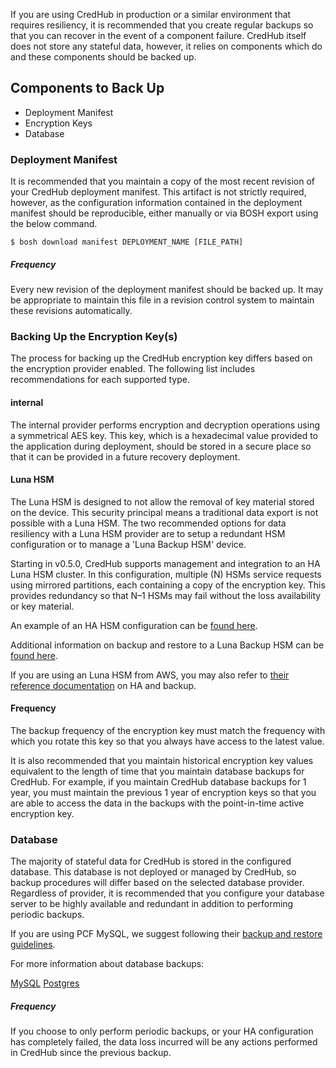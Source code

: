 If you are using CredHub in production or a similar environment that requires resiliency, it is recommended that you create regular backups so that you can recover in the event of a component failure. CredHub itself does not store any stateful data, however, it relies on components which do and these components should be backed up. 

## Components to Back Up

* Deployment Manifest
* Encryption Keys
* Database

### Deployment Manifest

It is recommended that you maintain a copy of the most recent revision of your CredHub deployment manifest. This artifact is not strictly required, however, as the configuration information contained in the deployment manifest should be reproducible, either manually or via BOSH export using the below command. 

```
$ bosh download manifest DEPLOYMENT_NAME [FILE_PATH]
```

##### Frequency
Every new revision of the deployment manifest should be backed up. It may be appropriate to maintain this file in a revision control system to maintain these revisions automatically. 

### Backing Up the Encryption Key(s)

The process for backing up the CredHub encryption key differs based on the encryption provider enabled. The following list includes recommendations for each supported type. 

#### internal

The internal provider performs encryption and decryption operations using a symmetrical AES key. This key, which is a hexadecimal value provided to the application during deployment, should be stored in a secure place so that it can be provided in a future recovery deployment. 

#### Luna HSM

The Luna HSM is designed to not allow the removal of key material stored on the device. This security principal means a traditional data export is not possible with a Luna HSM. The two recommended options for data resiliency with a Luna HSM provider are to setup a redundant HSM configuration or to manage a 'Luna Backup HSM' device. 

Starting in v0.5.0, CredHub supports management and integration to an HA Luna HSM cluster. In this configuration, multiple (N) HSMs service requests using mirrored partitions, each containing a copy of the encryption key. This provides redundancy so that N–1 HSMs may fail without the loss availability or key material. 

An example of an HA HSM configuration can be [found here][1]. 

Additional information on backup and restore to a Luna Backup HSM can be [found here][2].

If you are using an Luna HSM from AWS, you may also refer to [their reference documentation][3] on HA and backup. 

[1]:https://github.com/pivotal-cf/credhub-release/blob/master/sample-manifests/snippet-hsm-encryption.yml#L41-L55
[2]:http://cloudhsm-safenet-docs.s3.amazonaws.com/007-011136-002_lunasa_5-1_webhelp_rev-a/Content/concepts/about_backup_local_and_remote.htm
[3]:http://docs.aws.amazon.com/cloudhsm/latest/userguide/configuring-ha.html

#### Frequency
The backup frequency of the encryption key must match the frequency with which you rotate this key so that you always have access to the latest value. 

It is also recommended that you maintain historical encryption key values equivalent to the length of time that you maintain database backups for CredHub. For example, if you maintain CredHub database backups for 1 year, you must maintain the previous 1 year of encryption keys so that you are able to access the data in the backups with the point-in-time active encryption key. 


### Database

The majority of stateful data for CredHub is stored in the configured database. This database is not deployed or managed by CredHub, so backup procedures will differ based on the selected database provider. Regardless of provider, it is recommended that you configure your database server to be highly available and redundant in addition to performing periodic backups. 

If you are using PCF MySQL, we suggest following their [backup and restore guidelines](http://docs.pivotal.io/p-mysql/1-8/backup.html).

For more information about database backups:

[MySQL](http://dev.mysql.com/doc/refman/5.7/en/backup-and-recovery.html)
[Postgres](https://www.postgresql.org/docs/9.5/static/backup.html)

##### Frequency
If you choose to only perform periodic backups, or your HA configuration has completely failed, the data loss incurred will be any actions performed in CredHub since the previous backup. 
